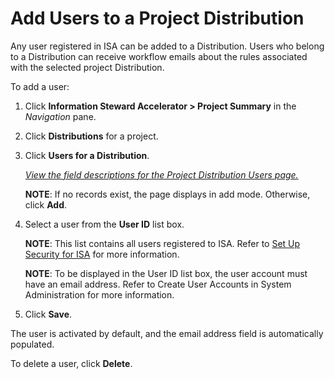 # Add Users to a Project Distribution

Any user registered in ISA can be added to a Distribution. Users who
belong to a Distribution can receive workflow emails about the rules
associated with the selected project Distribution.

To add a user:

1.  Click **Information Steward Accelerator \> Project Summary** in the
    *Navigation* pane.

2.  Click **Distributions** for a project.

3.  Click **Users for a Distribution**.
    
    *[View the field descriptions for the Project Distribution Users
    page.](../Page_Desc/Project_Distribution_Users)*
    
    **NOTE**: If no records exist, the page displays in add mode.
    Otherwise, click **Add**.

4.  Select a user from the **User ID** list box.
    
    **NOTE**: This list contains all users registered to ISA. Refer to
    [Set Up Security for ISA](../Config/Set_Up_Security_for_ISA) for
    more information.
    
    **NOTE**: To be displayed in the User ID list box, the user account
    must have an email address. Refer to Create User Accounts in System
    Administration for more information.

5.  Click **Save**.

The user is activated by default, and the email address field is
automatically populated.

To delete a user, click **Delete**.
